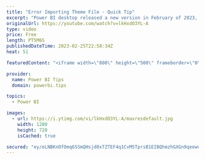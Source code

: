 ```yaml
---
title: "Error Importing Theme File - Quick Tip"
excerpt: "Power BI desktop released a new version in February of 2023, this feature breaks any custom properties observed when uploading a theme file into Power BI desktop.  This video show you how to use the PowerBI.tips theme generator to generate files without any errors.   Use the Theme generator https://themes.powerbi.tips"
originalUrl: https://youtube.com/watch?v=lkHxdO3YL-A
type: video
price: Free
length: PT5M6S
publishedDateTime: 2023-02-25T22:58:34Z
heat: 51

featuredContent: "<iframe width=\"800\" height=\"500\" frameborder=\"0\" src=\"https://www.youtube.com/embed/lkHxdO3YL-A\" allow=\"accelerometer; autoplay; encrypted-media; gyroscope; picture-in-picture\" allowfullscreen></iframe>"

provider:
  name: Power BI Tips
  domain: powerbi.tips

topics:
  - Power BI

images:
  - url: https://i.ytimg.com/vi/lkHxdO3YL-A/maxresdefault.jpg
    width: 1280
    height: 720
    isCached: true

secured: "ey/eLNBKnOfOmq6SSmQHsjd0xTZTEF4q1CvM5TprsB1EIBQhmzhGXGn9qeewuJgHoMLurDkUsROkiXPmtQyRxZauTtAjtR3miYf6ka5+TzYldzW0NPTPM2TFY5OHol+5fr2A3jMkx2aEmQ/N/AL8gnJxg4eDwb1NSsGxckpIdaDdtWk1+bra/XvrpOCPjQJQApPN5H590VAFZ5k+nVrzGlfmcIqs+T30ohQWFfaKQ1HtM/t0BnPCzxgwa7TJiPLhbrwom/UfLL/+SH2QhwkMykIweY6Y8vIyZakzG+4+tbMtTF/ypE4P+OEfJZUZ4l4GhR/5RquuMydX1dSPNOsMibToaW6hsneZkbRAy1Oa1ruWigxIwdpKne6zKfbih/Sf/tFNEBhfKwf9kn0YPWCRIlgAS/BXg3sZzrko6m36kx0=;1S3UPxKgwkRtzqD5izPaEg=="
---
```


